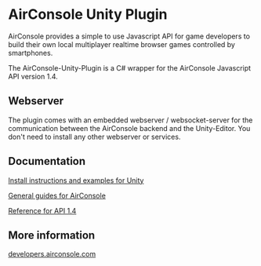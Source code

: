 # AirConsole Unity Plugin

AirConsole provides a simple to use Javascript API for game developers to build 
their own local multiplayer realtime browser games controlled by smartphones.

The AirConsole-Unity-Plugin is a C# wrapper for the AirConsole Javascript API version 1.4.

## Webserver
The plugin comes with an embedded webserver / websocket-server for 
the communication between the AirConsole backend and the Unity-Editor. 
You don't need to install any other webserver or services.

## Documentation
[Install instructions and examples for Unity](http://developers.airconsole.com/#/guides/unity)

[General guides for AirConsole](http://developers.airconsole.com/#/guides)

[Reference for API 1.4](http://developers.airconsole.com/api/api-1-4-0/AirConsole.html)

## More information
[developers.airconsole.com](http://developers.airconsole.com/)


